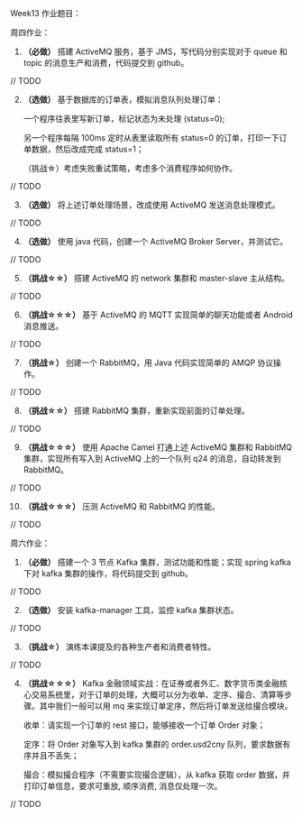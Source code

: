 Week13 作业题目：

周四作业：

1. **（必做）** 搭建 ActiveMQ 服务，基于 JMS，写代码分别实现对于 queue 和 topic 的消息生产和消费，代码提交到 github。

// TODO

2. **（选做）** 基于数据库的订单表，模拟消息队列处理订单：

    一个程序往表里写新订单，标记状态为未处理 (status=0);

    另一个程序每隔 100ms 定时从表里读取所有 status=0 的订单，打印一下订单数据，然后改成完成 status=1；

    （挑战☆）考虑失败重试策略，考虑多个消费程序如何协作。

// TODO

3. **（选做）** 将上述订单处理场景，改成使用 ActiveMQ 发送消息处理模式。

// TODO

4. **（选做）** 使用 java 代码，创建一个 ActiveMQ Broker Server，并测试它。

// TODO

5. **（挑战☆☆）** 搭建 ActiveMQ 的 network 集群和 master-slave 主从结构。

// TODO

6. **（挑战☆☆☆）** 基于 ActiveMQ 的 MQTT 实现简单的聊天功能或者 Android 消息推送。

// TODO

7. **（挑战☆）** 创建一个 RabbitMQ，用 Java 代码实现简单的 AMQP 协议操作。

// TODO

8. **（挑战☆☆）** 搭建 RabbitMQ 集群，重新实现前面的订单处理。

// TODO

9. **（挑战☆☆☆）** 使用 Apache Camel 打通上述 ActiveMQ 集群和 RabbitMQ 集群，实现所有写入到 ActiveMQ 上的一个队列 q24 的消息，自动转发到 RabbitMQ。

// TODO

10. **（挑战☆☆☆）** 压测 ActiveMQ 和 RabbitMQ 的性能。

// TODO

周六作业：
1. **（必做）** 搭建一个 3 节点 Kafka 集群，测试功能和性能；实现 spring kafka 下对 kafka 集群的操作，将代码提交到 github。

// TODO

2. **（选做）** 安装 kafka-manager 工具，监控 kafka 集群状态。

// TODO

3. **（挑战☆）** 演练本课提及的各种生产者和消费者特性。

// TODO

4. **（挑战☆☆☆）** Kafka 金融领域实战：在证券或者外汇、数字货币类金融核心交易系统里，对于订单的处理，大概可以分为收单、定序、撮合、清算等步骤。其中我们一般可以用 mq 来实现订单定序，然后将订单发送给撮合模块。

    收单：请实现一个订单的 rest 接口，能够接收一个订单 Order 对象；

    定序：将 Order 对象写入到 kafka 集群的 order.usd2cny 队列，要求数据有序并且不丢失；

    撮合：模拟撮合程序（不需要实现撮合逻辑），从 kafka 获取 order 数据，并打印订单信息，要求可重放, 顺序消费, 消息仅处理一次。

// TODO
